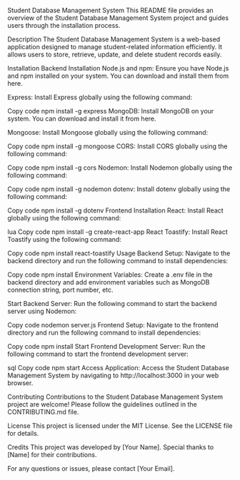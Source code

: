 
Student Database Management System
This README file provides an overview of the Student Database Management System project and guides users through the installation process.

Description
The Student Database Management System is a web-based application designed to manage student-related information efficiently. It allows users to store, retrieve, update, and delete student records easily.

Installation
Backend Installation
Node.js and npm: Ensure you have Node.js and npm installed on your system. You can download and install them from here.

Express: Install Express globally using the following command:

Copy code
npm install -g express
MongoDB: Install MongoDB on your system. You can download and install it from here.

Mongoose: Install Mongoose globally using the following command:

Copy code
npm install -g mongoose
CORS: Install CORS globally using the following command:

Copy code
npm install -g cors
Nodemon: Install Nodemon globally using the following command:

Copy code
npm install -g nodemon
dotenv: Install dotenv globally using the following command:

Copy code
npm install -g dotenv
Frontend Installation
React: Install React globally using the following command:

lua
Copy code
npm install -g create-react-app
React Toastify: Install React Toastify using the following command:

Copy code
npm install react-toastify
Usage
Backend Setup: Navigate to the backend directory and run the following command to install dependencies:

Copy code
npm install
Environment Variables: Create a .env file in the backend directory and add environment variables such as MongoDB connection string, port number, etc.

Start Backend Server: Run the following command to start the backend server using Nodemon:

Copy code
nodemon server.js
Frontend Setup: Navigate to the frontend directory and run the following command to install dependencies:

Copy code
npm install
Start Frontend Development Server: Run the following command to start the frontend development server:

sql
Copy code
npm start
Access Application: Access the Student Database Management System by navigating to http://localhost:3000 in your web browser.

Contributing
Contributions to the Student Database Management System project are welcome! Please follow the guidelines outlined in the CONTRIBUTING.md file.

License
This project is licensed under the MIT License. See the LICENSE file for details.

Credits
This project was developed by [Your Name]. Special thanks to [Name] for their contributions.

For any questions or issues, please contact [Your Email].